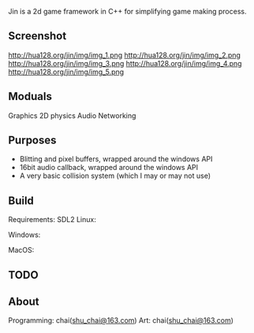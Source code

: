 Jin is a 2d game framework in C++ for simplifying game making 
process. 

Screenshot
--------
http://hua128.org/jin/img/img_1.png
http://hua128.org/jin/img/img_2.png
http://hua128.org/jin/img/img_3.png
http://hua128.org/jin/img/img_4.png
http://hua128.org/jin/img/img_5.png

Moduals
--------
Graphics 
2D physics 
Audio 
Networking

Purposes
--------
* Blitting and pixel buffers, wrapped around the windows API
* 16bit audio callback, wrapped around the windows API
* A very basic collision system (which I may or may not use)

Build
--------
Requirements: 
    SDL2
Linux: 
    
Windows: 

MacOS: 
    
TODO 
--------

About
--------
Programming: chai(shu_chai@163.com)
Art:         chai(shu_chai@163.com)




